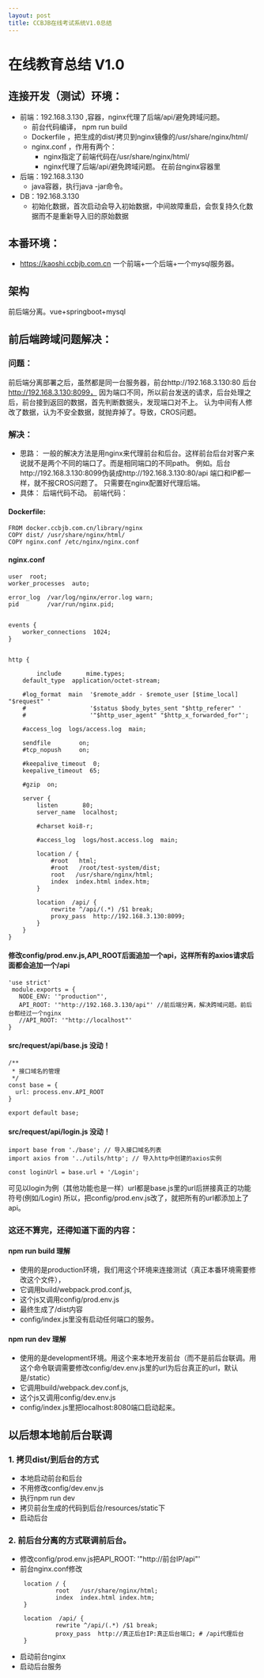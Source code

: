 ```yaml
---
layout: post
title: CCBJB在线考试系统V1.0总结
---
```


# 在线教育总结 V1.0

## 连接开发（测试）环境：
- 前端：192.168.3.130 ,容器，nginx代理了后端/api/避免跨域问题。
  - 前台代码编译， npm run build 
  - Dockerfile ，把生成的dist/拷贝到nginx镜像的/usr/share/nginx/html/
  - nginx.conf ，作用有两个：
    - nginx指定了前端代码在/usr/share/nginx/html/
    - nginx代理了后端/api/避免跨域问题。 在前台nginx容器里
- 后端：192.168.3.130
  - java容器，执行java -jar命令。
- DB：192.168.3.130
  - 初始化数据，首次启动会导入初始数据，中间故障重启，会恢复持久化数据而不是重新导入旧的原始数据 

## 本番环境：
- https://kaoshi.ccbjb.com.cn
 一个前端+一个后端+一个mysql服务器。


## 架构
前后端分离。vue+springboot+mysql

## 前后端跨域问题解决：

### 问题：
前后端分离部署之后，虽然都是同一台服务器，前台http://192.168.3.130:80 后台 http://192.168.3.130:8099，
因为端口不同，所以前台发送的请求，后台处理之后，前台接到返回的数据，首先判断数据头，发现端口对不上。
认为中间有人修改了数据，认为不安全数据，就抛弃掉了。导致，CROS问题。

### 解决：
- 思路：
一般的解决方法是用nginx来代理前台和后台。这样前台后台对客户来说就不是两个不同的端口了。而是相同端口的不同path。
例如。后台http://192.168.3.130:8099伪装成http://192.168.3.130:80/api 端口和IP都一样，就不报CROS问题了。
只需要在nginx配置好代理后端。
- 具体：
 后端代码不动。 前端代码：
 #### Dockerfile:
 ```
 FROM docker.ccbjb.com.cn/library/nginx
COPY dist/ /usr/share/nginx/html/
COPY nginx.conf /etc/nginx/nginx.conf
```
#### nginx.conf
```
user  root;
worker_processes  auto;

error_log  /var/log/nginx/error.log warn;
pid        /var/run/nginx.pid;


events {
    worker_connections  1024;
}


http {

        include       mime.types;                                                   
    default_type  application/octet-stream;                                     
                                                                                
    #log_format  main  '$remote_addr - $remote_user [$time_local] "$request" '  
    #                  '$status $body_bytes_sent "$http_referer" '              
    #                  '"$http_user_agent" "$http_x_forwarded_for"';            
                                                                                
    #access_log  logs/access.log  main;                                         
                                                                                
    sendfile        on;                                                         
    #tcp_nopush     on;                                                         
                                                                                
    #keepalive_timeout  0;                                                      
    keepalive_timeout  65;                                                      
                                                                                
    #gzip  on;                                                                  
                                                                                
    server {                                                                    
        listen       80;                                                        
        server_name  localhost;                                                 
                                                                                
        #charset koi8-r;                                                        
                                                                                
        #access_log  logs/host.access.log  main;                                
                                                                                
        location / {                                                            
            #root   html;                                                       
            #root   /root/test-system/dist;                                      
            root   /usr/share/nginx/html;
            index  index.html index.htm;                                        
        }                                                                       
                                                                                
        location  /api/ {                                                       
            rewrite ^/api/(.*) /$1 break;                                       
            proxy_pass  http://192.168.3.130:8099;                              
        }                                                                       
    }                                                                             
}
```
 #### 修改config/prod.env.js,API_ROOT后面追加一个api，这样所有的axios请求后面都会追加一个/api
 ```
 'use strict'
  module.exports = {
    NODE_ENV: '"production"',
    API_ROOT: '"http://192.168.3.130/api"' //前后端分离，解决跨域问题。前后台都经过一个nginx
    //API_ROOT: '"http://localhost"'
}
```
#### src/request/api/base.js 没动！
```
/**
 * 接口域名的管理
 */
const base = {
  url: process.env.API_ROOT
}

export default base;
```

#### src/request/api/login.js 没动！
```
import base from './base'; // 导入接口域名列表
import axios from '../utils/http'; // 导入http中创建的axios实例

const loginUrl = base.url + '/Login';
```

可见以login为例（其他功能也是一样）url都是base.js里的url后拼接真正的功能符号(例如/Login)
所以，把config/prod.env.js改了，就把所有的url都添加上了api。

### 这还不算完，还得知道下面的内容：
#### npm run build 理解
- 使用的是production环境，我们用这个环境来连接测试（真正本番环境需要修改这个文件），
- 它调用build/webpack.prod.conf.js,
- 这个js又调用config/prod.env.js
- 最终生成了/dist内容
- config/index.js里没有启动任何端口的服务。

#### npm run dev 理解
- 使用的是development环境。用这个来本地开发前台（而不是前后台联调。用这个命令联调需要修改config/dev.env.js里的url为后台真正的url，默认是/static）
- 它调用build/webpack.dev.conf.js,
- 这个js又调用config/dev.env.js
- config/index.js里把localhost:8080端口启动起来。

## 以后想本地前后台联调
### 1. 拷贝dist/到后台的方式
- 本地启动前台和后台
- 不用修改config/dev.env.js
- 执行npm run dev
- 拷贝前台生成的代码到后台/resources/static下
- 启动后台

### 2. 前后台分离的方式联调前后台。
- 修改config/prod.env.js把API_ROOT: '"http://前台IP/api"'
- 前台nginx.conf修改 
  ```
   location / {                                                            
            root   /usr/share/nginx/html;
            index  index.html index.htm;                                        
   }                                                                       
                                                                                
   location  /api/ {                                                       
            rewrite ^/api/(.*) /$1 break;                                       
            proxy_pass  http://真正后台IP:真正后台端口; # /api代理后台
   }       

  ```
- 启动前台nginx
- 启动后台服务